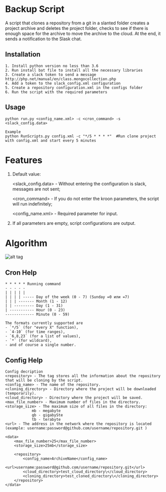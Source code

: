 # Backup Script 
A script that clones a repository from a git in a slanted folder creates a project archive and deletes the project folder, checks to see if there is enough space for the archive to move the archive to the cloud. At the end, it sends a notification to the Slask chat.

## Installation
```
1. Install python version no less than 3.6
2. Run install bat file to install all the necessary libraries
3. Create a slack token to send a message http://php.net/manual/en/class.mongocollection.php
4. Add a token to the slack_config.xml configuration
5. Create a repository configuration.xml in the configs folder
6. Run the script with the required parameters
```

## Usage
```
python run.py <config_name.xml> -c <cron_command> -s <slack_config.data>

Example
python RunScripts.py config.xml -c "*/5 * * * *"  #Run clone project with config.xml and start every 5 minutes
```

# Features
1. Default value:

	<slack_config.data> - Without entering the configuration is slack, messages are not sent;
	
	<cron_command> - If you do not enter the kroon parameters, the script will run indefinitely;
	
	<config_name.xml> - Required parameter for input.
	
2. If all parameters are empty, script configurations are output.

	
# Algorithm


![alt tag](https://pp.userapi.com/c841637/v841637180/a42a/dLeO3KRGjoc.jpg "Algorithm of the script")
	
## Cron Help
    * * * * * Running command
    - - - - -
    | | | | |
    | | | | ----- Day of the week (0 - 7) (Sunday =0 или =7)
    | | | ------- Month (1 - 12)
    | | --------- Day (1 - 31)
    | ----------- Hour (0 - 23)
    ------------- Minute (0 - 59)

	The formats currently supported are
	- `*/5` (for "every X" function),
	- `4-10` (for time ranges),
	- `6,8,23` (for a list of values),
	- `*` (for wildcard),
	- and of course a single number.
	
	
## Config Help
```
Config decription
<repository> - The tag stores all the information about the repository that will be cloning by the script.
<config_name> - The name of the repository.
<cloning_directory> - Directory where the project will be downloaded (temporarily).
<cloud_directory> - Directory where the project will be saved.
<max_file_number> - Maximum number of files in the directory.
<storage_size> - The maximum size of all files in the directory:
			mb - megabyte  
			gb - gigabySte 
			tb - terabyte
<url> - The address in the network where the repository is located (example: username:password@github.com/username/repository.git )
```

```
<data>
	<max_file_number>25</max_file_number>
	<storage_size>25mb</storage_size>

    <repository>
		<config_name>ArchiveName</config_name>
		<url>username:password@github.com/username/repository.git</url>
		<cloud_directory>test_cloud_directory\</cloud_directory>
		<cloning_directory>test_cloned_directory\</cloning_directory>
    </repository>
</data>
```
